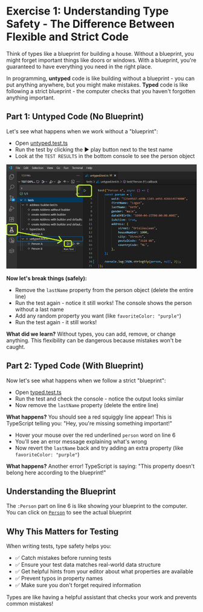 # Exercise 1: Understanding Type Safety - The Difference Between Flexible and Strict Code

Think of types like a blueprint for building a house. Without a blueprint, you might forget important things like doors or windows. With a blueprint, you're guaranteed to have everything you need in the right place.

In programming, **untyped** code is like building without a blueprint - you can put anything anywhere, but you might make mistakes. **Typed** code is like following a strict blueprint - the computer checks that you haven't forgotten anything important.

## Part 1: Untyped Code (No Blueprint)
Let's see what happens when we work without a "blueprint":

- Open [untyped.test.ts](../tests/untyped.test.ts)
- Run the test by clicking the ▶️ play button next to the test name
- Look at the `TEST RESULTS` in the bottom console to see the person object

![](../images/exercise1.png)

**Now let's break things (safely):**
- Remove the `lastName` property from the person object (delete the entire line)
- Run the test again - notice it still works! The console shows the person without a last name
- Add any random property you want (like `favoriteColor: "purple"`)
- Run the test again - it still works!

**What did we learn?** Without types, you can add, remove, or change anything. This flexibility can be dangerous because mistakes won't be caught.

## Part 2: Typed Code (With Blueprint)
Now let's see what happens when we follow a strict "blueprint":

- Open [typed.test.ts](../tests/typed.test.ts)
- Run the test and check the console - notice the output looks similar
- Now remove the `lastName` property (delete the entire line)

**What happens?** You should see a red squiggly line appear! This is TypeScript telling you: "Hey, you're missing something important!"

- Hover your mouse over the red underlined `person` word on line 6
- You'll see an error message explaining what's wrong
- Now revert the `lastName` back and try adding an extra property (like `favoriteColor: "purple"`)

**What happens?** Another error! TypeScript is saying: "This property doesn't belong here according to the blueprint!"

## Understanding the Blueprint
The `:Person` part on line 6 is like showing your blueprint to the computer. You can click on [`Person`](../tests/models/person.ts) to see the actual blueprint

## Why This Matters for Testing
When writing tests, type safety helps you:
- ✅ Catch mistakes before running tests
- ✅ Ensure your test data matches real-world data structure
- ✅ Get helpful hints from your editor about what properties are available
- ✅ Prevent typos in property names
- ✅ Make sure you don't forget required information

Types are like having a helpful assistant that checks your work and prevents common mistakes!
